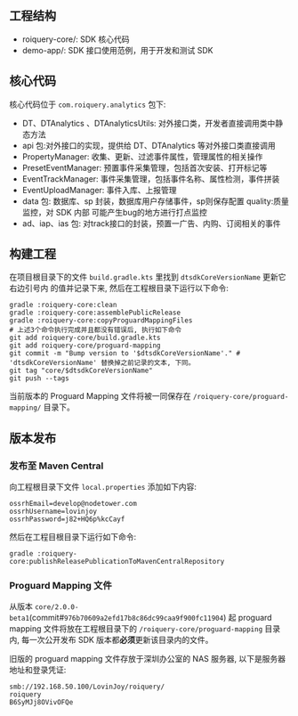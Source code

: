 ## 工程结构

- roiquery-core/: SDK 核心代码
- demo-app/: SDK 接口使用范例，用于开发和测试 SDK

## 核心代码

核心代码位于 `com.roiquery.analytics` 包下:

- DT、DTAnalytics 、DTAnalyticsUtils: 对外接口类，开发者直接调用类中静态方法
- api 包:对外接口的实现，提供给 DT、DTAnalytics 等对外接口类直接调用
- PropertyManager: 收集、更新、过滤事件属性，管理属性的相关操作
- PresetEventManager: 预置事件采集管理，包括首次安装、打开标记等
- EventTrackManager: 事件采集管理，包括事件名称、属性检测，事件拼装
- EventUploadManager: 事件入库、上报管理
- data 包: 数据库、sp 封装，数据库用户存储事件，sp则保存配置 quality:质量监控，对 SDK 内部
  可能产生bug的地方进行打点监控
- ad、iap、ias 包: 对track接口的封装，预置一广告、内购、订阅相关的事件

## 构建工程

在项目根目录下的文件 `build.gradle.kts` 里找到 `dtsdkCoreVersionName` 更新它右边引号内
的值并记录下来, 然后在工程根目录下运行以下命令:

```shell
gradle :roiquery-core:clean
gradle :roiquery-core:assemblePublicRelease
gradle :roiquery-core:copyProguardMappingFiles
# 上述3个命令执行完成并且都没有错误后, 执行如下命令
git add roiquery-core/build.gradle.kts
git add roiquery-core/proguard-mapping
git commit -m "Bump version to '$dtsdkCoreVersionName'." # 'dtsdkCoreVersionName' 替换掉之前记录的文本, 下同。
git tag "core/$dtsdkCoreVersionName"
git push --tags
```

当前版本的 Proguard Mapping 文件将被一同保存在 `/roiquery-core/proguard-mapping/`
目录下。

## 版本发布

### 发布至 Maven Central

向工程根目录下文件 `local.properties` 添加如下内容:

```properties
ossrhEmail=develop@nodetower.com
ossrhUsername=lovinjoy
ossrhPassword=j82+HQ6p%kcCayf
```

然后在工程目根目录下运行如下命令:

```shell
gradle :roiquery-core:publishReleasePublicationToMavenCentralRepository
```

### Proguard Mapping 文件

从版本 `core/2.0.0-beta1`(commit#`976b70609a2efd17b8c86dc99caa9f900fc11904`) 起
proguard mapping 文件将放在工程根目录下的 `/roiquery-core/proguard-mapping` 目录内,
每一次公开发布 SDK 版本都**必须**更新该目录内的文件。

旧版的 proguard mapping 文件存放于深圳办公室的 NAS 服务器, 以下是服务器地址和登录凭证:

```
smb://192.168.50.100/LovinJoy/roiquery/
roiquery
B6SyMJj8OVivOFQe
```
